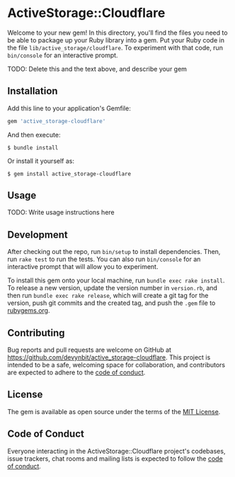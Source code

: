 # ActiveStorage::Cloudflare

Welcome to your new gem! In this directory, you'll find the files you need to be able to package up your Ruby library into a gem. Put your Ruby code in the file `lib/active_storage/cloudflare`. To experiment with that code, run `bin/console` for an interactive prompt.

TODO: Delete this and the text above, and describe your gem

## Installation

Add this line to your application's Gemfile:

```ruby
gem 'active_storage-cloudflare'
```

And then execute:

    $ bundle install

Or install it yourself as:

    $ gem install active_storage-cloudflare

## Usage

TODO: Write usage instructions here

## Development

After checking out the repo, run `bin/setup` to install dependencies. Then, run `rake test` to run the tests. You can also run `bin/console` for an interactive prompt that will allow you to experiment.

To install this gem onto your local machine, run `bundle exec rake install`. To release a new version, update the version number in `version.rb`, and then run `bundle exec rake release`, which will create a git tag for the version, push git commits and the created tag, and push the `.gem` file to [rubygems.org](https://rubygems.org).

## Contributing

Bug reports and pull requests are welcome on GitHub at https://github.com/devynbit/active_storage-cloudflare. This project is intended to be a safe, welcoming space for collaboration, and contributors are expected to adhere to the [code of conduct](https://github.com/devynbit/active_storage-cloudflare/blob/main/CODE_OF_CONDUCT.md).

## License

The gem is available as open source under the terms of the [MIT License](https://opensource.org/licenses/MIT).

## Code of Conduct

Everyone interacting in the ActiveStorage::Cloudflare project's codebases, issue trackers, chat rooms and mailing lists is expected to follow the [code of conduct](https://github.com/devynbit/active_storage-cloudflare/blob/main/CODE_OF_CONDUCT.md).
